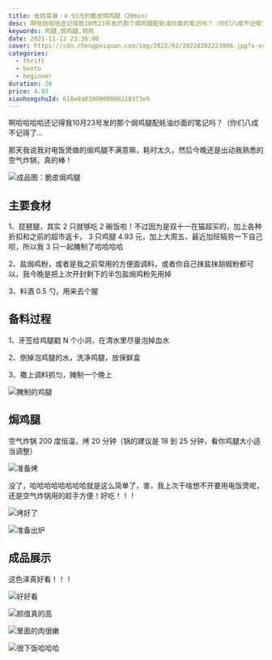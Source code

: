 ```yaml
---
title: 省钱菜谱：4.93元的脆皮焗鸡腿（20min）
desc: 啊哈哈哈哈还记得我10月23号发的那个焗鸡腿配蚝油炒面的笔记吗？（你们八成不记得了…）那天我说我对电饭煲做的焗鸡腿不满意嘛，耗时太久，然后今晚还是出动我熟悉的空气炸锅，真的棒！
keywords: 鸡腿,焗鸡腿,焗鸡
date: 2021-11-12 23:36:00
cover: https://cdn.chengpeiquan.com/img/2022/02/20220202223006.jpg?x-oss-process=image/interlace,1
categories:
  - thrift
  - bento
  - beginner
duration: 20
price: 4.93
xiaohongshuId: 618e8a0300000000210373e9
---
```


啊哈哈哈哈还记得我10月23号发的那个焗鸡腿配蚝油炒面的笔记吗？（你们八成不记得了…

那天我说我对电饭煲做的焗鸡腿不满意嘛，耗时太久，然后今晚还是出动我熟悉的空气炸锅，真的棒！

![成品图：脆皮焗鸡腿](https://cdn.chengpeiquan.com/img/2022/02/20220202223354.jpg?x-oss-process=image/interlace,1)

## 主要食材

1、琵琶腿，其实 2 只就够吃 2 碗饭啦！不过因为是双十一在猫超买的，加上各种折扣和之前的超市返卡， 3 只鸡腿 4.93 元，加上大周五，最近加班犒劳一下自己呗，所以我 3 只一起腌制了哈哈哈哈

2、盐焗鸡粉，或者是我之前常用的方便面调料，或者你自己抹盐抹胡椒粉都可以，我今晚是把上次开封剩下的半包盐焗鸡粉先用掉

3、料酒 0.5 勺，用来去个腥

## 备料过程

1、牙签给鸡腿戳 N 个小洞，在清水里尽量泡掉血水

2、倒掉泡鸡腿的水，洗净鸡腿，放保鲜盒

3、撒上调料抓匀，腌制一个晚上

![腌制的鸡腿](https://cdn.chengpeiquan.com/img/2022/02/20220202223344.jpg?x-oss-process=image/interlace,1)

## 焗鸡腿

空气炸锅 200 度恒温，烤 20 分钟（锅的建议是 18 到 25 分钟，看你鸡腿大小适当调整）

![准备烤](https://cdn.chengpeiquan.com/img/2022/02/20220202223345.jpg?x-oss-process=image/interlace,1)

没了，哈哈哈哈哈哈哈哈就是这么简单了，害，我上次干啥想不开要用电饭煲呢，还是空气炸锅用的趁手方便！好吃！！！

![烤好了](https://cdn.chengpeiquan.com/img/2022/02/20220202223346.jpg?x-oss-process=image/interlace,1)

![准备出炉](https://cdn.chengpeiquan.com/img/2022/02/20220202223347.jpg?x-oss-process=image/interlace,1)

## 成品展示

这色泽真好看！！！

![好好看](https://cdn.chengpeiquan.com/img/2022/02/20220202223348.jpg?x-oss-process=image/interlace,1)

![颜值真的高](https://cdn.chengpeiquan.com/img/2022/02/20220202223349.jpg?x-oss-process=image/interlace,1)

![里面的肉很嫩](https://cdn.chengpeiquan.com/img/2022/02/20220202223350.jpg?x-oss-process=image/interlace,1)

![很下饭哈哈哈](https://cdn.chengpeiquan.com/img/2022/02/20220202223351.jpg?x-oss-process=image/interlace,1)
